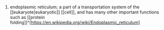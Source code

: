 1. endoplasmic reticulum; a part of a transportation system of the [[eukaryote|eukaryotic]] [[cell]], and has many other important functions such as [[protein folding]]^[https://en.wikipedia.org/wiki/Endoplasmic_reticulum]